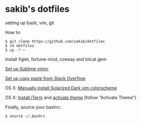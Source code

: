 # sakib's dotfiles
setting up bash, vim, git

How to:
```
$ git clone https://github.com/sakib/dotfiles
$ cd dotfiles
$ cp .* ~
```

Install figlet, fortune-mod, cowsay and lolcat gem

[Set up Sublime vimrc](https://github.com/grigio/vim-sublime)

[Set up copy paste from Stack Overflow](https://github.com/MilesCranmer/gso)

OS X: [Manually install Solarized Dark vim colorscheme](https://github.com/altercation/vim-colors-solarized)

OS X: [Install iTerm](https://www.iterm2.com/) and [activate theme](https://draculatheme.com/iterm/) (follow "Activate Theme")

Finally, source your bashrc:
```
$ source ~/.bashrc
```

